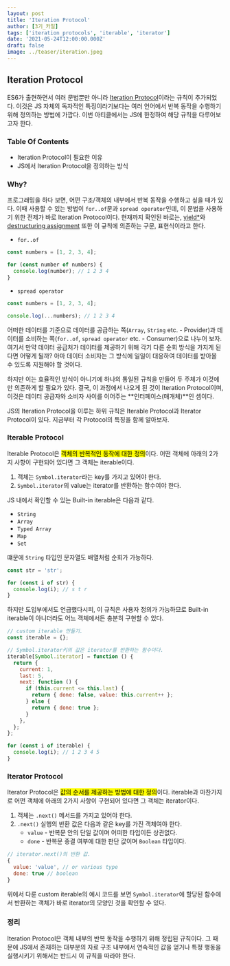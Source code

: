 ```yaml
---
layout: post
title: 'Iteration Protocol'
author: [3기_카일]
tags: ['iteration protocols', 'iterable', 'iterator']
date: '2021-05-24T12:00:00.000Z'
draft: false
image: ../teaser/iteration.jpeg
---
```


## Iteration Protocol

ES6가 출현하면서 여러 문법뿐만 아니라 [Iteration Protocol](https://developer.mozilla.org/ko/docs/Web/JavaScript/Reference/Iteration_protocols)이라는 규칙이 추가되었다. 이것은 JS 자체의 독자적인 특징이라기보다는 여러 언어에서 반복 동작을 수행하기 위해 정의하는 방법에 가깝다. 이번 아티클에서는 JS에 한정하여 해당 규칙을 다루어보고자 한다.

### Table Of Contents

- Iteration Protocol이 필요한 이유
- JS에서 Iteration Protocol을 정의하는 방식

### Why?

프로그래밍을 하다 보면, 어떤 구조/객체의 내부에서 반복 동작을 수행하고 싶을 때가 있다. 이때 사용할 수 있는 방법이 `for..of`문과 `spread operator`인데, 이 문법을 사용하기 위한 전제가 바로 Iteration Protocol이다. 현재까지 확인된 바로는, [yield\*](https://developer.mozilla.org/en-US/docs/Web/JavaScript/Reference/Operators/yield*)와 [destructuring assignment](https://developer.mozilla.org/en-US/docs/Web/JavaScript/Reference/Operators/Destructuring_assignment) 또한 이 규칙에 의존하는 구문, 표현식이라고 한다.

- `for..of`

```js
const numbers = [1, 2, 3, 4];

for (const number of numbers) {
  console.log(number); // 1 2 3 4
}
```

- `spread operator`

```js
const numbers = [1, 2, 3, 4];

console.log(...numbers); // 1 2 3 4
```

어떠한 데이터를 기준으로 데이터를 공급하는 쪽(`Array`, `String` etc. - Provider)과 데이터를 소비하는 쪽(`for..of`, `spread operator` etc. - Consumer)으로 나누어 보자. 여기서 만약 데이터 공급처가 데이터를 제공하기 위해 각기 다른 순회 방식을 가지게 된다면 어떻게 될까? 아마 데이터 소비자는 그 방식에 일일이 대응하여 데이터를 받아올 수 있도록 지원해야 할 것이다.

하지만 이는 효율적인 방식이 아니기에 하나의 통일된 규칙을 만들어 두 주체가 이것에만 의존하게 할 필요가 있다. 결국, 이 과정에서 나오게 된 것이 Iteration Protocol이며, 이것은 데이터 공급자와 소비자 사이를 이어주는 **인터페이스(매개체)**인 셈이다.

JS의 Iteration Protocol을 이루는 하위 규칙은 Iterable Protocol과 Iterator Protocol이 있다. 지금부터 각 Protocol의 특징을 함께 알아보자.

### Iterable Protocol

Iterable Protocol은 <mark>객체의 반복적인 동작에 대한 정의</mark>이다. 어떤 객체에 아래의 2가지 사항이 구현되어 있다면 그 객체는 iterable이다.

1. 객체는 `Symbol.iterator`라는 key를 가지고 있어야 한다.
2. `Symbol.iterator`의 value는 iterator를 반환하는 함수여야 한다.

JS 내에서 확인할 수 있는 Built-in iterable은 다음과 같다.

- `String`
- `Array`
- `Typed Array`
- `Map`
- `Set`

떄문에 `String` 타입인 문자열도 배열처럼 순회가 가능하다.

```js
const str = 'str';

for (const i of str) {
  console.log(i); // s t r
}
```

하지만 도입부에서도 언급했다시피, 이 규칙은 사용자 정의가 가능하므로 Built-in iterable이 아니더라도 어느 객체에서든 충분히 구현할 수 있다.

```jsx
// custom iterable 만들기.
const iterable = {};

// Symbol.iterator키의 값은 iterator를 반환하는 함수이다.
iterable[Symbol.iterator] = function () {
  return {
    current: 1,
    last: 5,
    next: function () {
      if (this.current <= this.last) {
        return { done: false, value: this.current++ };
      } else {
        return { done: true };
      }
    },
  };
};

for (const i of iterable) {
  console.log(i); // 1 2 3 4 5
}
```

### Iterator Protocol

Iterator Protocol은 <mark>값의 순서를 제공하는 방법에 대한 정의</mark>이다. iterable과 마찬가지로 어떤 객체에 아래의 2가지 사항이 구현되어 있다면 그 객체는 iterator이다.

1. 객체는 `.next()` 메서드를 가지고 있어야 한다.
2. `.next()` 실행의 반환 값은 다음과 같은 key를 가진 객체여야 한다.
   - `value` - 반복문 안의 단일 값이며 어떠한 타입이든 상관없다.
   - `done` - 반복문 종결 여부에 대한 판단 값이며 `Boolean` 타입이다.

```jsx
// iterator.next()의 반환 값.
{
  value: 'value', // or various type
  done: true // boolean
}
```

위에서 다룬 custom iterable의 예시 코드를 보면 `Symbol.iterator`에 할당된 함수에서 반환하는 객체가 바로 iterator의 모양인 것을 확인할 수 있다.

### 정리

Iteration Protocol은 객체 내부의 반복 동작을 수행하기 위해 정립된 규칙이다. 그 때문에 JS에서 존재하는 대부분의 자료 구조 내부에서 연속적인 값을 얻거나 특정 행동을 실행시키기 위해서는 반드시 이 규칙을 따라야 한다.
